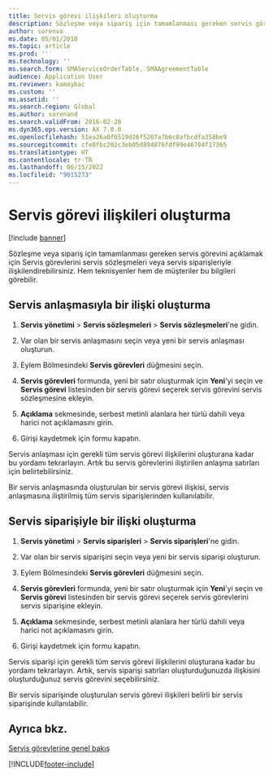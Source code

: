 ```yaml
---
title: Servis görevi ilişkileri oluşturma
description: Sözleşme veya sipariş için tamamlanması gereken servis görevini açıklamak için Servis görevlerini servis sözleşmeleri veya servis siparişleriyle ilişkilendirebilirsiniz.
author: sorenva
ms.date: 05/01/2018
ms.topic: article
ms.prod: ''
ms.technology: ''
ms.search.form: SMAServiceOrderTable, SMAAgreementTable
audience: Application User
ms.reviewer: kamaybac
ms.custom: ''
ms.assetid: ''
ms.search.region: Global
ms.author: sorenand
ms.search.validFrom: 2016-02-28
ms.dyn365.ops.version: AX 7.0.0
ms.openlocfilehash: 51ea26a0f6519d26f5207a7b6c8afbcdfa358be9
ms.sourcegitcommit: cfe8fbc202c3eb05d894076fdf99e46704f17365
ms.translationtype: HT
ms.contentlocale: tr-TR
ms.lasthandoff: 06/15/2022
ms.locfileid: "9015273"
---
```

# <a name="create-service-task-relations"></a>Servis görevi ilişkileri oluşturma    

[!include [banner](../includes/banner.md)]

Sözleşme veya sipariş için tamamlanması gereken servis görevini açıklamak için Servis görevlerini servis sözleşmeleri veya servis siparişleriyle ilişkilendirebilirsiniz. Hem teknisyenler hem de müşteriler bu bilgileri görebilir.

## <a name="create-a-relation-with-a-service-agreement"></a>Servis anlaşmasıyla bir ilişki oluşturma

1.  **Servis yönetimi** \> **Servis sözleşmeleri** \> **Servis sözleşmeleri**'ne gidin.

2.  Var olan bir servis anlaşmasını seçin veya yeni bir servis anlaşması oluşturun.

3.  Eylem Bölmesindeki **Servis görevleri** düğmesini seçin.

4.  **Servis görevleri** formunda, yeni bir satır oluşturmak için **Yeni**'yi seçin ve **Servis görevi** listesinden bir servis görevi seçerek servis görevini servis sözleşmesine ekleyin.

5.  **Açıklama** sekmesinde, serbest metinli alanlara her türlü dahili veya harici not açıklamasını girin.

6.  Girişi kaydetmek için formu kapatın.

Servis anlaşması için gerekli tüm servis görevi ilişkilerini oluşturana kadar bu yordamı tekrarlayın. Artık bu servis görevlerini iliştirilen anlaşma satırları için belirtebilirsiniz.

Bir servis anlaşmasında oluşturulan bir servis görevi ilişkisi, servis anlaşmasına iliştirilmiş tüm servis siparişlerinden kullanılabilir.

## <a name="create-a-relation-with-a-service-order"></a>Servis siparişiyle bir ilişki oluşturma

1.  **Servis yönetimi** \> **Servis siparişleri** \> **Servis siparişleri**'ne gidin.

2.  Var olan bir servis siparişini seçin veya yeni bir servis siparişi oluşturun.

3.  Eylem Bölmesindeki **Servis görevleri** düğmesini seçin.

4.  **Servis görevleri** formunda, yeni bir satır oluşturmak için **Yeni**'yi seçin ve **Servis görevi** listesinden bir servis görevi seçerek servis görevlerini servis siparişine ekleyin.

5.  **Açıklama** sekmesinde, serbest metinli alanlara her türlü dahili veya harici not açıklamasını girin.

6.  Girişi kaydetmek için formu kapatın.

Servis siparişi için gerekli tüm servis görevi ilişkilerini oluşturana kadar bu yordamı tekrarlayın. Artık, servis siparişi satırları oluşturduğunuzda ilişkisini oluşturduğunuz servis görevini seçebilirsiniz.

Bir servis siparişinde oluşturulan servis görevi ilişkileri belirli bir servis siparişinde kullanılabilir.

## <a name="see-also"></a>Ayrıca bkz.

[Servis görevlerine genel bakış](service-tasks.md)


  




[!INCLUDE[footer-include](../../includes/footer-banner.md)]